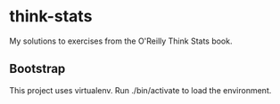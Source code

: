 think-stats
===========

My solutions to exercises from the O'Reilly Think Stats book.

Bootstrap
---------

This project uses virtualenv. Run ./bin/activate to load the
environment.
